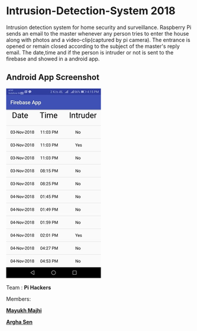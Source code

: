 # Intrusion-Detection-System 2018

Intrusion detection system for home security and surveillance.
Raspberry Pi sends an email to the master whenever any person tries to enter the house along with photos and a video-clip(captured by pi camera).
The entrance is opened or remain closed according to the subject of the master's reply email.
The date,time and if the person is intruder or not is sent to the firebase and showed in a android app.

## Android App Screenshot
![Alt text](https://github.com/arghasen10/IDS_Hackathon/blob/master/Screenshot_20181106-161546.jpeg   "App Screenshot")

Team : **Pi Hackers**

Members:

[**Mayukh Majhi**](https://github.com/mmajhi)

[**Argha Sen**](https://github.com/arghasen10)
